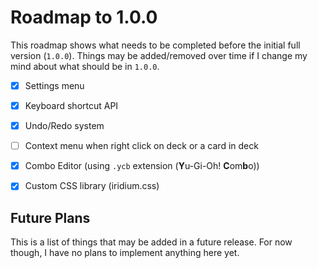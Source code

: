 # Roadmap to 1.0.0

This roadmap shows what needs to be completed before the initial full version (`1.0.0`). 
Things may be added/removed over time if I change my mind about what should be in `1.0.0`. 

- [x] Settings menu
- [x] Keyboard shortcut API
- [x] Undo/Redo system
- [ ] Context menu when right click on deck or a card in deck
- [x] Combo Editor (using `.ycb` extension (**Y**u-Gi-Oh! **C**om**b**o))
- [x] Custom CSS library (iridium.css)


## Future Plans

This is a list of things that may be added in a future release.
For now though, I have no plans to implement anything here yet.
